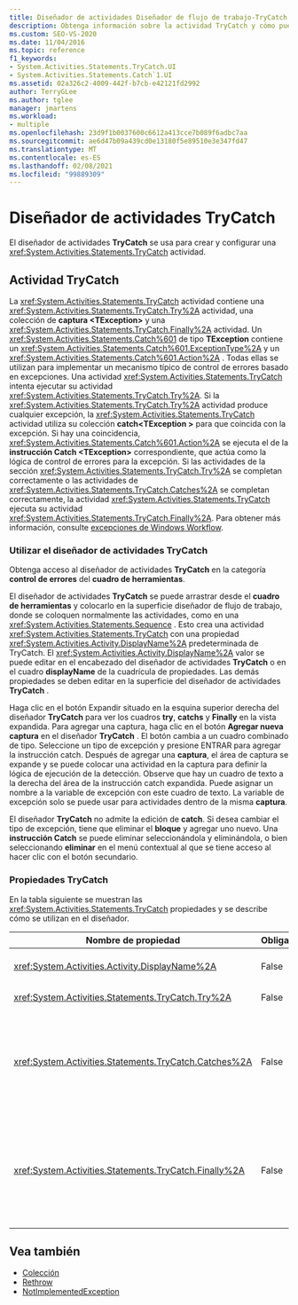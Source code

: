 ```yaml
---
title: Diseñador de actividades Diseñador de flujo de trabajo-TryCatch
description: Obtenga información sobre la actividad TryCatch y cómo puede usar el diseñador de actividades TryCatch para crear y configurar una actividad TryCatch.
ms.custom: SEO-VS-2020
ms.date: 11/04/2016
ms.topic: reference
f1_keywords:
- System.Activities.Statements.TryCatch.UI
- System.Activities.Statements.Catch`1.UI
ms.assetid: 02a326c2-4009-442f-b7cb-e42121fd2992
author: TerryGLee
ms.author: tglee
manager: jmartens
ms.workload:
- multiple
ms.openlocfilehash: 23d9f1b0037600c6612a413cce7b089f6adbc7aa
ms.sourcegitcommit: ae6d47b09a439cd0e13180f5e89510e3e347fd47
ms.translationtype: MT
ms.contentlocale: es-ES
ms.lasthandoff: 02/08/2021
ms.locfileid: "99889309"
---
```

# <a name="trycatch-activity-designer"></a>Diseñador de actividades TryCatch

El diseñador de actividades **TryCatch** se usa para crear y configurar una <xref:System.Activities.Statements.TryCatch> actividad.

## <a name="the-trycatch-activity"></a>Actividad TryCatch
 La <xref:System.Activities.Statements.TryCatch> actividad contiene una <xref:System.Activities.Statements.TryCatch.Try%2A> actividad, una colección de **captura \<TException>** y una <xref:System.Activities.Statements.TryCatch.Finally%2A> actividad. Un <xref:System.Activities.Statements.Catch%601> de tipo **TException** contiene un <xref:System.Activities.Statements.Catch%601.ExceptionType%2A> y un <xref:System.Activities.Statements.Catch%601.Action%2A> . Todas ellas se utilizan para implementar un mecanismo típico de control de errores basado en excepciones. Una actividad <xref:System.Activities.Statements.TryCatch> intenta ejecutar su actividad <xref:System.Activities.Statements.TryCatch.Try%2A>. Si la <xref:System.Activities.Statements.TryCatch.Try%2A> actividad produce cualquier excepción, la <xref:System.Activities.Statements.TryCatch> actividad utiliza su colección **catch<TException \>** para que coincida con la excepción. Si hay una coincidencia, <xref:System.Activities.Statements.Catch%601.Action%2A> se ejecuta el de la **instrucción Catch \<TException>** correspondiente, que actúa como la lógica de control de errores para la excepción. Si las actividades de la sección <xref:System.Activities.Statements.TryCatch.Try%2A> se completan correctamente o las actividades de <xref:System.Activities.Statements.TryCatch.Catches%2A> se completan correctamente, la actividad <xref:System.Activities.Statements.TryCatch> ejecuta su actividad <xref:System.Activities.Statements.TryCatch.Finally%2A>. Para obtener más información, consulte [excepciones de Windows Workflow](/dotnet/framework/windows-workflow-foundation/exceptions).

### <a name="using-the-trycatch-activity-designer"></a>Utilizar el diseñador de actividades TryCatch

Obtenga acceso al diseñador de actividades **TryCatch** en la categoría **control de errores** del **cuadro de herramientas**.

El diseñador de actividades **TryCatch** se puede arrastrar desde el **cuadro de herramientas** y colocarlo en la superficie diseñador de flujo de trabajo, donde se coloquen normalmente las actividades, como en una <xref:System.Activities.Statements.Sequence> . Esto crea una actividad <xref:System.Activities.Statements.TryCatch> con una propiedad <xref:System.Activities.Activity.DisplayName%2A> predeterminada de TryCatch. El <xref:System.Activities.Activity.DisplayName%2A> valor se puede editar en el encabezado del diseñador de actividades **TryCatch** o en el cuadro **displayName** de la cuadrícula de propiedades. Las demás propiedades se deben editar en la superficie del diseñador de actividades **TryCatch** .

Haga clic en el botón Expandir situado en la esquina superior derecha del diseñador **TryCatch** para ver los cuadros **try**, **catchs** y **Finally** en la vista expandida. Para agregar una captura, haga clic en el botón **Agregar nueva captura** en el diseñador **TryCatch** . El botón cambia a un cuadro combinado de tipo. Seleccione un tipo de excepción y presione ENTRAR para agregar la instrucción catch. Después de agregar una **captura**, el área de captura se expande y se puede colocar una actividad en la captura para definir la lógica de ejecución de la detección. Observe que hay un cuadro de texto a la derecha del área de la instrucción catch expandida. Puede asignar un nombre a la variable de excepción con este cuadro de texto. La variable de excepción solo se puede usar para actividades dentro de la misma **captura**.

El diseñador **TryCatch** no admite la edición de **catch**. Si desea cambiar el tipo de excepción, tiene que eliminar el **bloque** y agregar uno nuevo. Una **instrucción Catch** se puede eliminar seleccionándola y eliminándola, o bien seleccionando **eliminar** en el menú contextual al que se tiene acceso al hacer clic con el botón secundario.

### <a name="the-trycatch-properties"></a>Propiedades TryCatch

En la tabla siguiente se muestran las <xref:System.Activities.Statements.TryCatch> propiedades y se describe cómo se utilizan en el diseñador.

|Nombre de propiedad|Obligatorio|Uso|
|-|--------------|-|
|<xref:System.Activities.Activity.DisplayName%2A>|False|Especifica el nombre opcional descriptivo de la actividad <xref:System.Activities.Statements.TryCatch>. El valor predeterminado es TryCatch.|
|<xref:System.Activities.Statements.TryCatch.Try%2A>|False|La actividad se ejecuta primero cuando <xref:System.Activities.Statements.TryCatch> se ejecuta.|
|<xref:System.Activities.Statements.TryCatch.Catches%2A>|False|Colección de elementos **catch** que se va a comprobar cuando la <xref:System.Activities.Statements.TryCatch.Try%2A> actividad produzca una excepción.<br /><br /> Necesita agregar al menos una actividad en <xref:System.Activities.Statements.TryCatch.Catches%2A> o en el bloque <xref:System.Activities.Statements.TryCatch.Finally%2A>.|
|<xref:System.Activities.Statements.TryCatch.Finally%2A>|False|La actividad que se va a ejecutar cuando la clase <xref:System.Activities.Statements.TryCatch.Try%2A> y cualquiera de las actividades necesarias en la colección <xref:System.Activities.Statements.TryCatch.Catches%2A> completen la ejecución.<br /><br /> Necesita agregar al menos una actividad en <xref:System.Activities.Statements.TryCatch.Catches%2A> o en el bloque <xref:System.Activities.Statements.TryCatch.Finally%2A>.|

## <a name="see-also"></a>Vea también

- [Colección](../workflow-designer/collection-activity-designers.md)
- [Rethrow](../workflow-designer/rethrow-activity-designer.md)
- [NotImplementedException](../workflow-designer/throw-activity-designer.md)
